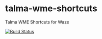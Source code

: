 # talma-wme-shortcuts
Talma WME Shortcuts for Waze

[![Build Status](https://travis-ci.org/thiagotalma/talma-wme-shortcuts.svg?branch=master)](https://travis-ci.org/thiagotalma/talma-wme-shortcuts)

